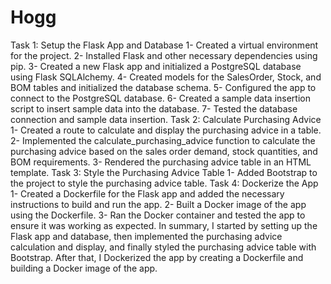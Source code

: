 # Hogg
Task 1: Setup the Flask App and Database
  1- Created a virtual environment for the project.
  2- Installed Flask and other necessary dependencies using pip.
  3- Created a new Flask app and initialized a PostgreSQL database using Flask SQLAlchemy.
  4- Created models for the SalesOrder, Stock, and BOM tables and initialized the database schema.
  5- Configured the app to connect to the PostgreSQL database.
  6- Created a sample data insertion script to insert sample data into the database.
  7- Tested the database connection and sample data insertion.
Task 2: Calculate Purchasing Advice
  1- Created a route to calculate and display the purchasing advice in a table.
  2- Implemented the calculate_purchasing_advice function to calculate the purchasing advice based on the sales order demand, stock quantities, and BOM requirements.
  3- Rendered the purchasing advice table in an HTML template.
Task 3: Style the Purchasing Advice Table
  1- Added Bootstrap to the project to style the purchasing advice table.
Task 4: Dockerize the App
  1- Created a Dockerfile for the Flask app and added the necessary instructions to build and run the app.
  2- Built a Docker image of the app using the Dockerfile.
  3- Ran the Docker container and tested the app to ensure it was working as expected.
In summary, I started by setting up the Flask app and database, then implemented the purchasing advice calculation and display, and finally styled the purchasing advice table with Bootstrap. After that, I Dockerized the app by creating a Dockerfile and building a Docker image of the app.



